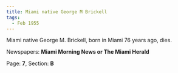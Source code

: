 ```yaml
---  
title: Miami native George M Brickell  
tags:  
  - Feb 1955  
---  
```

  
Miami native George M. Brickell, born in Miami 76 years ago, dies.  
  
Newspapers: **Miami Morning News or The Miami Herald**  
  
Page: **7**, Section: **B** 
